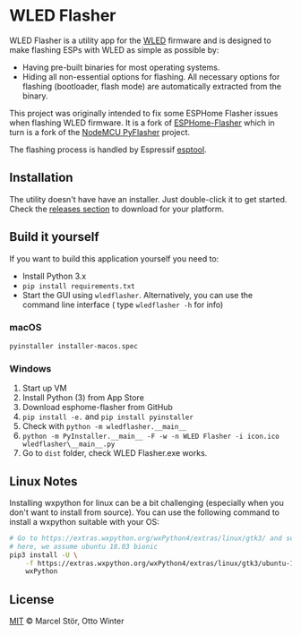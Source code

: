 # WLED Flasher

WLED Flasher is a utility app for the [WLED](https://github.com/Aircoookie/WLED) firmware and is designed to make flashing ESPs with WLED as simple as possible by:

 * Having pre-built binaries for most operating systems.
 * Hiding all non-essential options for flashing. All necessary options for flashing (bootloader, flash mode) are automatically extracted from the binary.

This project was originally intended to fix some ESPHome Flasher issues when flashing WLED firmware. It is a fork of [ESPHome-Flasher](https://github.com/esphome/esphome-flasher) which in turn is a fork of the [NodeMCU PyFlasher](https://github.com/marcelstoer/nodemcu-pyflasher)
project.

The flashing process is handled by Espressif [esptool](https://github.com/espressif/esptool).

## Installation

The utility doesn't have have an installer. Just double-click it to get started. Check the [releases section](https://github.com/andyshinn/wled-flasher/releases) to download for your platform.

## Build it yourself

If you want to build this application yourself you need to:

- Install Python 3.x
- `pip install requirements.txt`
- Start the GUI using `wledflasher`. Alternatively, you can use the command line interface (
  type `wledflasher -h` for info)

### macOS

`pyinstaller installer-macos.spec`

### Windows

1. Start up VM
2. Install Python (3) from App Store
3. Download esphome-flasher from GitHub
4. `pip install -e.` and `pip install pyinstaller`
5. Check with `python -m wledflasher.__main__`
6. `python -m PyInstaller.__main__ -F -w -n WLED Flasher -i icon.ico wledflasher\__main__.py`
7. Go to `dist` folder, check WLED Flasher.exe works.



## Linux Notes

Installing wxpython for linux can be a bit challenging (especially when you don't want to install from source).
You can use the following command to install a wxpython suitable with your OS:

```bash
# Go to https://extras.wxpython.org/wxPython4/extras/linux/gtk3/ and select the correct OS type
# here, we assume ubuntu 18.03 bionic
pip3 install -U \
    -f https://extras.wxpython.org/wxPython4/extras/linux/gtk3/ubuntu-18.04 \
    wxPython
```

## License

[MIT](http://opensource.org/licenses/MIT) © Marcel Stör, Otto Winter
